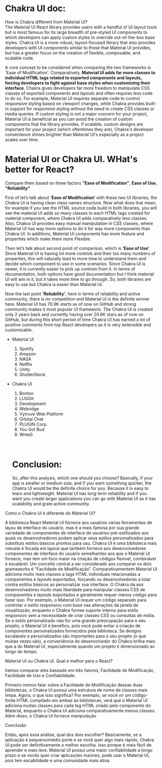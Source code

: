 # Chakra UI doc:

How is Chakra different from Material UI?  
The Material UI React library provides users with a handful of UI layout tools but is most famous for its large breadth of pre-styled UI components to which developers can apply custom styles to override out-of-the-box base styles. Chakra UI is a more robust, layout-focused library that also provides developers with UI components similar to those that Material UI provides, but has a greater focus on the creation of flexible, composable, and scalable code.

A core concept to be considered when comparing the two frameworks is 'Ease of Modification'. Comparatively, **Material UI adds far more classes to individual HTML tags related to exported components and layouts, forcing developers to fight against base styles when customizing their interface**. Chakra gives developers far more freedom to manipulate CSS classes of exported components and layouts and often requires less code to do so. For example, Material UI requires separate code to control responsive styling based on viewport changes, while Chakra provides built-in support for responsive styling without the need to create CSS classes or media queries. If custom styling is not a major concern for your project, Material UI is beneficial as you can avoid the creation of custom components that the library provides. If scalable, custom designs are important for your project (which oftentimes they are), Chakra's developer convenience shines brighter than Material UI's especially as a project scales over time.

# Material UI or Chakra UI. WHat's better for React?

Compare them based on three factors **"Ease of Modification"**, **Ease of Use**, **"Reliability"**

First of let’s talk about **‘Ease of Modification’** with these two UI libraries, the Chakra UI is having clean class names structure. Now what does that mean, for example if you see the HTML source code build in both libraries, you will see the material UI adds so many classes to each HTML tags created for material component, where Chakra UI adds comparatively less classes. Also, Chakra UI provides easy manual manipulation in CSS classes, where Material UI has way more options to do it for way more components than Chakra UI. In additions, Material UI components has more feature and properties which make them more Flexible.

Then let’s talk about second point of comparison, which is **‘Ease of Use’**. Since Material UI is having lot more controls and their too many numbers of properties, this will naturally lead to more time to understand them and decide which component to use in some scenarios. Since Chakra UI is newer, it is currently easier to pick up controls from it. In terms of documentation, both options have good documentation but I think material UI will win in it, but it takes more time to go through. So, both libraries are easy to use but Chakra is easier than Material UI.

Now the last point **‘Reliability’**, here in terms of reliability and active community, there is no competition and Material Ui is the definite winner here. Material UI has 70.9K starts as of now on GitHub and strong community makes it most popular UI framework. The Chakra UI is created only 2 years back and currently having over 20.6K stars as of now on GitHub, but during this short period of time Chakra UI has earned a lot of positive comments from top React developers as it is very extensible and customizable.

- Material UI

  1. Spotify
  1. Amazon
  1. NASA
  1. Netflix
  1. Unity
  1. ShutterStock

- Chakra UI

  1. Bonton
  1. LUGGit
  1. Development
  1. Webridge
  1. Vytruve Web Platform
  1. Orbital Chat
  1. PLUGIN Corp.
  1. You Got Bud
  1. Write0

    </br>
    </br>

    <h1> Conclusion: </h1>

    <p>So, after this analysis, which one should you choose? Basically, if your app is smaller or medium size, and if you want something quicker, the Chakra UI would be the definite choice for you. Because it is easy to learn and lightweight. Material UI has long term reliability and if you want you create larger applications you can go with Material UI as it has scalability and grate active community.
    </p>

Como o Chakra UI é diferente do Material UI?

A biblioteca React Material UI fornece aos usuários várias ferramentas de layou de interface do usuário, mas é a mais famosa por sua grande variedade de componentes de interface de usuáriso pré-estilizados aos quais os desenvolvedores podem aplicar seus estilos personalizados para substituis estilos básicos prontos para usu.
Chakra UI é uma biblioteca mais robusta e focada em layout que também fornece aos desenvolvedores componentes de interface do usuário semelhantes aos que o Material UI fornece, mas tem um foco maior na criação de códigos flexível, combinável e escalável.
Um conceito central a ser considerado aos comparar os dois grameworks é “Facilidade de Modificação”. Comparativamentem Material UI adiciona muito mais classes a tags HTML individuais relacionadas a componentes e layouts exportados, forçando os desenvolvedores a lutar contra estilos básicos ao personalizar sua interface. O Chakra da aos desenvolvedores muito mais liberdade para manipular classes CSS de componentes e layouts exportados e geralmente requer menos código para fazer isso. Por exemplo, o Material UI requer um código separado para controlar o estilo responsivo com base nas alterações da janela de visualização, enquanto o Chakra fornee suporte interno para estilo responsivo sem a necessidade de criar classes CSS ou consultas de mídia. Se o estilo personalizado não for uma grande preocupação para o seu projeto, o Material UI é benéfico, pois você pode evitar a criação de componentes personalizados fornecidos pela biblioteca. Se designs escaláveis e personalizados são importantes para o seu projeto (o que muitas vezes são), a conveniência do desenvolvedor do Chakra brilha mais que a do Material UI, especialmente quando um projeto é dimensionado ao longo do tempo.

Material UI ou Chakra UI. Qual é melhor para o React?

Iremos comparar eles baseado em três fatores, Facilidade de Modificação, Facilidade de Uso e Confiabilidade.

Primeiro iremos falar sobre a Facilidade de Modificação dessas duas bibliotecas, o Chakra Ui possui uma estrutura de nome de classes mais limpa. Agora, o que isso significa? Por exemplo, se você vir um código-fonte HTML compilado em ambas as bibliotecas, verá que o Material UI adiciona muitas classes para cada tag HTML criado pelo componente do Material, enquanto o Chakra UI adiciona comparativamente menos classes. Além disso, o Chakra UI fornece manipulação

Conclusão

Então, após essa análise, qual dos dois escolher? Basicamente, se a aplicação é pequeno/médio porte e se você quer algo mais rápido, Chakra UI pode ser definitivamente a melhor escolha. Isso porque é mais fácil de aprender e mais leve. Material UI possui uma maior confiabilidade a longo prazo e se vocês quer criar aplicações maiores, pode usar o Material UI, pois tem escabilidade e uma comunidade mais ativa.
